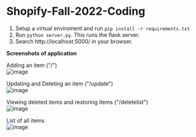 # Shopify-Fall-2022-Coding

1. Setup a virtual enviroment and run ```pip install -r requirements.txt```
2. Run ```python server.py```. This runs the flask server.
3. Search http://localhost:5000/ in your browser.

**Screenshots of application**

Adding an item ("/")  
![image](https://user-images.githubusercontent.com/44370790/167876009-47f6e4ac-0298-487d-b4b7-f2b46e393107.png)  

Updating and Deleting an item ("/update")  
![image](https://user-images.githubusercontent.com/44370790/167876161-8462cb0f-e0d8-487c-9cb8-4cfafa1ba2e0.png)  

Viewing deleted items and restoring items ("/deletelist")  
![image](https://user-images.githubusercontent.com/44370790/167876300-07bf9b02-c084-4031-80c9-5aa9f834534e.png)  

List of all items  
![image](https://user-images.githubusercontent.com/44370790/167876721-2320d4df-571d-415f-b3b9-7d54e32a7711.png)
